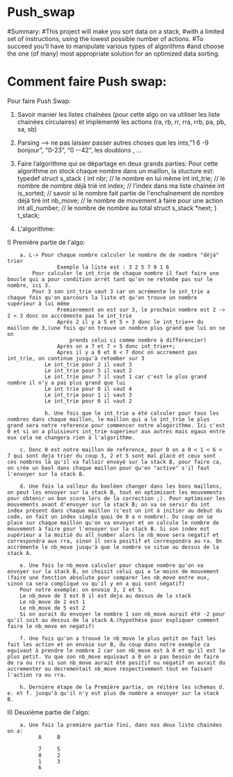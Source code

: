 # Push_swap
#Summary:
#This project will make you sort data on a stack,
#with a limited set of instructions, using the lowest possible number of actions.
#To succeed you’ll have to manipulate various types of algorithms
#and choose the one (of many) most appropriate solution for an optimized data sorting.


# Comment faire Push swap:
  Pour faire Push Swap:
    
  1) Savoir manier les listes chaînées (pour cette algo on va utiliser les liste chainées circulaires) et implémenté les actions (ra,  rb, rr, rra, rrb, pa, pb, sa, sb)
    
  2) Parsing —> ne pas laisser passer autres choses que les ints,”1 6 -9 bonjour”,  “0-23”, “0 --42”, les doublons , …         
    
  3)  Faire l’algorithme qui se départage en deux grands parties:
    Pour cette algorithme on stock chaque nombre dans un maillon, la stucture est: 
        typedef struct s_stack
          {
            	int				nbr;        // le nombre en lui même
            	int				int_trie;   // le nombre de nombre déjà trié
             	int				index;      // l'index dans ma liste chainée 
	            int				is_sorted;  // savoir si le nombre fait partie de l'enchaînement de nombre déjà tiré
              int       nb_move;    // le nombre de movement à faire pour une action
              int       all_number; // le nombre de nombre au total
             	struct s_stack	*next;
          }				t_stack;
		    
   4) L'algorithme:

I) Première partie de l'algo:
				
        a. L-> Pour chaque nombre calculer le nombre de de nombre "déjà" trier
                    Exemple la liste est : 3 2 5 7 0 1 6
            Pour calculer le int_trie de chaque nombre il faut faire une boucle qui a pour condition arrêt tant qu'on ne retombe pas sur le nombre, ici 3.                           
            Pour 3 son int_trie vaut 3 car on acrémente le int_trie a chaque fois qu'on parcours la liste et qu'on trouve un nombre supérieur à lui même
                    Premierement on est sur 3, le prochain nombre est 2 -> 2 < 3 donc on accrémente pas le int_trie
                    Aprés 2 il y a 5 et 5 > 3 donc le int_trie++ du maillon de 3,(une fois qu'on trouve un nombre plus grand que lui on se on
                        prends celui ci comme nombre à différencier)
                    Après on a 7 et 7 > 5 donc int_trie++;
                    Apres il y a 0 et 0 < 7 donc on accrement pas int_trie, on continue jusqu'à retomber sur 3
                Le int_trie pour 2 il vaut 3 
                Le int_trie pour 5 il vaut 2 
                Le int_trie pour 7 il vaut 1 car c'est le plus grand nombre il n'y a pas plus grand que lui
                Le int trie pour 0 il vaut 4
                Le int_trie pour 1 il vaut 3
                Le int_trie pour 6 il vaut 2
		
				b. Une fois que le int_trie a été calculer pour tous les nombres dans chaque maillon, le maillon qui a le int_trie le plus grand sera notre reference pour commencer notre alogorithme. Ici c'est 0 et si on a pluisieurs int_trie superieur aux autres mais egaux entre eux cela ne changera rien à l'algorithme. 

        c. Donc 0 est notre maillon de reference, pour 0 on a 0 < 1 < 6 < 7 qui sont deja trier du coup 3, 2 et 5 sont mal placé et ceux sont ces nombres là qu'il va falloir envoyé sur la stack B, pour faire ca, on crée un bool dans chaque maillon pour qu'on "active" s'il faut l'envoyer sur la stack B.
        
        d. Une fois la valleur du booléen changer dans les bons maillons, on peut les envoyer sur la stack B, tout en optimisant les mouvements pour obtenir un bon score lors de la correction ;). Pour optimiser les mouvements avant d'envoyer sur la stack B; on va se servir du int index présent dans chaque maillon (c'est un int à initier au debut du code, on fait un index simple quoi de 0 a n nombre). Du coup on se place sur chaque maillon qu'on va envoyer et on calcule le nombre de mouvement à faire pour l'envoyer sur la stack B. Si son index est supérieur a la moitié du all_number alors le nb_move sera negatif et correspondra aux rra, sinon il sera positif et correspondra au ra. On accrémente le nb_move jusqu'à que le nombre se situe au dessus de la stack A.
        
        e. Une fois le nb_move calculer pour chaque nombre qu'on va envoyer sur la stack B, on choisit celui qui a le moins de mouvement (faire une fonction absolute pour comparer les nb_move entre eux, sinon ca sera compliqué vu qu'il y en a qui sont négatif)
        Pour notre exemple: on envoie 3, 2 et 5. 
        Le nb_move de 3 est 0 il est deja au dessus de la stack
        Le nb_move de 2 est 1
        Le nb_move de 5 est 2
        Si on aurait du envoyer le nombre 1 son nb_move aurait été -2 pour qu'il soit au dessus de la stack A.(hypothése pour expliquer comment faire le nb_move en negatif)
        
        f. Une fois qu'on a trouvé le nb_move le plus petit on fait les fait les action et on envoie sur B, du coup dans notre exemple ca equivaut à prendre le nombre 2 car son nb_move est à 0 et qu'il est le plus petit. Vu que son nb_move equivaut a 0 on a pas besoin de faire de ra ou rra si son nb_move aurait été positif ou négatif on aurait du accrementer ou decrementait nb_move respectivement tout en faisant l'action ra ou rra.
        
        h. Dernière étape de la Première partie, on réitère les schemas d. e. et f. jusqu'à qu'il n'y est plus de nombre a envoyer sur la stack B.
        
II) Deuxième partie de l'algo:
        
        a. Une fois la première partie fini, dans nos deux liste chainées on a:
              A     B
              _     _
              7     5
              0     2
              1     3
              6
